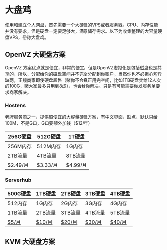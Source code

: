 
# 大盘鸡

使用和建立个人网盘，首先需要一个大硬盘的VPS或者服务器。CPU、内存性能并没有要求，但是硬盘一定要足够大，满意储存需求。以下为收集整理的大容量硬盘VPS，俗称大盘鸡。

## OpenVZ 大硬盘方案

OpenVZ 方案优点就是便宜，非常的便宜，但是OpenVZ虚拟化是包括磁盘也是共享的，所以，分配给你的磁盘空间并不完全分配到你账户，当然你也不必担心短斤缺两，正规商家即使硬盘超售（赌你不会真正用完空间，比如1TB硬盘卖给12人次的100G，赌大家最多只用到8成），也会给你解决。只是有可能需要你发服务单要求商家解决。

### Hostens
老牌服务商之一，提供超便宜的大容量硬盘方案，有中文界面，缺点，默认只给100M，不是G口，G口要额外加钱（$12/年）

| 256G硬盘 | 512G硬盘 | 1T硬盘 |
|----------|---------|-------|
| 256M内存 | 512M内存 | 1G内存 |
| 2TB流量 | 4TB流量 | 8TB流量 |
| [$2.49/月](https://billing.hostens.com/?affid=760&cmd=cart&action=add&id=246&cycle=a) | $3.33/月 | $4.99/月  |



### Serverhub

| 500G硬盘 | 1TB硬盘 | 2TB硬盘 | 3TB硬盘 | 4TB硬盘 |
|---------|--------|---------|--------|--------|
| 512内存 | 1G内存 | 2G内存 | 3G内存 | 4G内存  |
| 1TB流量 | 2TB流量 | 3TB流量  | 4TB流量  | 5TB流量 |
| [$5/月](http://my.serverhub.com/aff.php?aff=171&pid=613) | [$10/月](http://my.serverhub.com/aff.php?aff=171&pid=614) | [$20/月](http://my.serverhub.com/aff.php?aff=171&pid=615) | [$30/月](http://my.serverhub.com/aff.php?aff=171&pid=616) | [$40/月](http://my.serverhub.com/aff.php?aff=171&pid=617) |


## KVM 大硬盘方案


<!--stackedit_data:
eyJoaXN0b3J5IjpbMTk5MTcxODkwNywxNDk0NjMyNzQsMTIzMz
I1MDA3NCwxMDU0MTg1NjY5LC0xNTAyNTQ3MDg4LDE4MjUxMzE2
ODgsLTcxMjA4MjMxXX0=
-->